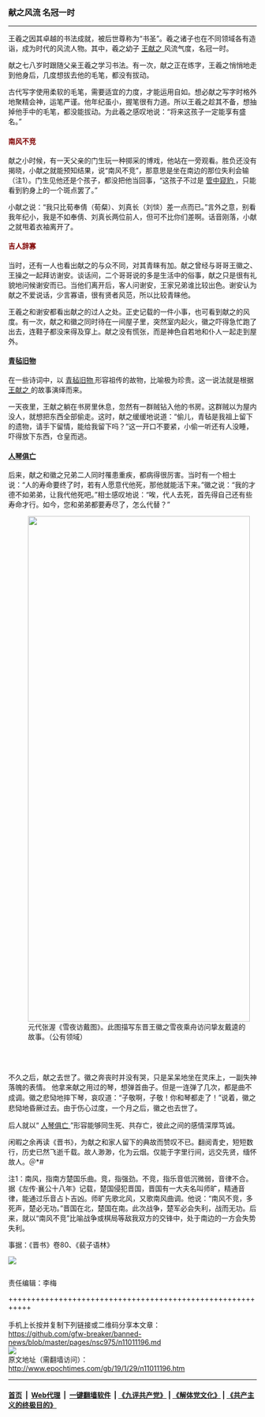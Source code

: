 ### 献之风流 名冠一时
------------------------

<p>
 王羲之因其卓越的书法成就，被后世尊称为“书圣”。羲之诸子也在不同领域各有造诣，成为时代的风流人物。其中，羲之幼子
 <a href="http://www.epochtimes.com/gb/tag/%E7%8E%8B%E7%8C%AE%E4%B9%8B.html">
  王献之
 </a>
 风流气度，名冠一时。
</p>
<p>
 献之七八岁时跟随父亲王羲之学习书法。有一次，献之正在练字，王羲之悄悄地走到他身后，几度想拔去他的毛笔，都没有拔动。
</p>
<p>
 古代写字使用柔软的毛笔，需要适宜的力度，才能运用自如。想必献之写字时格外地聚精会神，运笔严谨。他年纪虽小，握笔很有力道。所以王羲之趁其不备，想抽掉他手中的毛笔，都没能拔动。为此羲之感叹地说：“将来这孩子一定能享有盛名。”
</p>
<h4>
 <span style="color: #800000;">
  南风不竞
 </span>
</h4>
<p>
 献之小时候，有一天父亲的门生玩一种掷采的博戏，他站在一旁观看。胜负还没有揭晓，小献之就能预知结果，说“南风不竞”，那意思是坐在南边的那位失利会输（注1）。门生见他还是个孩子，都没把他当回事，“这孩子不过是
 <a href="http://www.epochtimes.com/gb/tag/%E7%AE%A1%E4%B8%AD%E7%AA%A5%E8%B1%B9.html">
  管中窥豹
 </a>
 ，只能看到豹身上的一个斑点罢了。”
</p>
<p>
 小献之说：“我只比荀奉倩（荀粲）、刘真长（刘惔）差一点而已。”言外之意，别看我年纪小，我是不如奉倩、刘真长两位前人，但可不比你们差啊。话音刚落，小献之就甩着衣袖离开了。
</p>
<h4>
 <span style="color: #800000;">
  <strong>
   吉人辞寡
  </strong>
 </span>
</h4>
<p>
 当时，还有一人也看出献之的与众不同，对其青睐有加。献之曾经与哥哥王徽之、王操之一起拜访谢安。谈话间，二个哥哥说的多是生活中的俗事，献之只是很有礼貌地问候谢安而已。当他们离开后，客人问谢安，王家兄弟谁比较出色。谢安认为献之不爱说话，少言寡语，很有贤者风范，所以比较青睐他。
</p>
<p>
 王羲之和谢安都看出献之的过人之处。正史记载的一件小事，也可看到献之的风度。有一次，献之和徽之同时待在一间屋子里，突然室内起火，徽之吓得急忙跑了出去，连鞋子都没来得及穿上。献之没有慌张，而是神色自若地和仆人一起走到屋外。
</p>
<h4>
 <span style="color: #800000;">
  <strong>
   <a href="http://www.epochtimes.com/gb/tag/%E9%9D%92%E6%AF%A1%E6%97%A7%E7%89%A9.html">
    青毡旧物
   </a>
  </strong>
 </span>
</h4>
<p>
 在一些诗词中，以
 <a href="http://www.epochtimes.com/gb/tag/%E9%9D%92%E6%AF%A1%E6%97%A7%E7%89%A9.html">
  青毡旧物
 </a>
 形容祖传的故物，比喻极为珍贵。这一说法就是根据
 <a href="http://www.epochtimes.com/gb/tag/%E7%8E%8B%E7%8C%AE%E4%B9%8B.html">
  王献之
 </a>
 的故事演绎而来。
</p>
<p>
 一天夜里，王献之躺在书房里休息，忽然有一群贼钻入他的书房。这群贼以为屋内没人，就想把东西全部偷走。这时，献之缓缓地说道：“偷儿，青毡是我祖上留下的遗物，请手下留情，能给我留下吗？”这一开口不要紧，小偷一听还有人没睡，吓得放下东西，仓皇而逃。
</p>
<h4>
 <span style="color: #800000;">
  <strong>
   <a href="http://www.epochtimes.com/gb/tag/%E4%BA%BA%E7%90%B4%E4%BF%B1%E4%BA%A1.html">
    人琴俱亡
   </a>
  </strong>
 </span>
</h4>
<p>
 后来，献之和徽之兄弟二人同时罹患重疾，都病得很厉害。当时有一个相士说：“人的寿命要终了时，若有人愿意代他死，那他就能活下来。”徽之说：“我的才德不如弟弟，让我代他死吧。”相士感叹地说：“唉，代人去死，首先得自己还有些寿命才行。如今，您和弟弟都要寿尽了，怎么代替？”
</p>
<figure class="wp-caption aligncenter" id="attachment_11022220" style="width: 450px">
 <a href="http://i.epochtimes.com/assets/uploads/2019/02/27124.jpg">
  <img alt="" class="size-medium wp-image-11022220" height="1023" src="http://i.epochtimes.com/assets/uploads/2019/02/27124-450x1023.jpg" width="450"/>
 </a>
 <br/><figcaption class="wp-caption-text">
  元代张渥《雪夜访戴图》。此图描写东晋王徽之雪夜乘舟访问挚友戴逵的故事。（公有领域）
 </figcaption><br/>
</figure><br/>
<p>
 不久之后，献之去世了。徽之奔丧时并没有哭，只是呆呆地坐在灵床上，一副失神落魄的表情。
 <span style="line-height: 1.5;">
  他拿来献之用过的琴，想弹首曲子。但是一连弹了几次，都是曲不成调。徽之悲恸地摔下琴，哀叹道：“子敬啊，子敬！你和琴都走了！”说着，徽之悲恸地昏厥过去。由于伤心过度，一个月之后，徽之也去世了。
 </span>
</p>
<p>
 后人就以“
 <a href="http://www.epochtimes.com/gb/tag/%E4%BA%BA%E7%90%B4%E4%BF%B1%E4%BA%A1.html">
  人琴俱亡
 </a>
 ”形容能够同生死、共存亡，彼此之间的感情深厚笃诚。
</p>
<p>
 闲暇之余再读《晋书》，为献之和家人留下的典故而赞叹不已。翻阅青史，短短数行，历史已然飞逝千载。故人渺渺，化为云烟。仅能于字里行间，远交先贤，缅怀故人。＠*#
</p>
<p>
 注1：南风，指南方楚国乐曲。竞，指强劲。不竞，指乐音低沉微弱，音律不合。据《左传·襄公十八年》记载，楚国侵犯晋国，晋国有一大夫名叫师旷，精通音律，能通过乐音占卜吉凶。师旷先歌北风，又歌南风曲调。他说：“南风不竞，多死声，楚必无功。”晋国在北，楚国在南。此次战争，楚军必会失利，战而无功。后来，就以“南风不竞”比喻战争或棋局等敌我双方的交锋中，处于南边的一方会失势失利。
</p>
<p>
 事据：《晋书》卷80、《裴子语林》
 <br/>
 <div class="inline_share">
  <a href="https://www.facebook.com/sharer/sharer.php?u=http%3A%2F%2Fwww.epochtimes.com%2Fgb%2F19%2F1%2F29%2Fn11011196.htm" style="margin-bottom:10px;display:inline-block;" target="_blank">
   <img src="https://www.epochtimes.com/assets/themes/djy/images/fb_share/plant.png"/>
  </a>
 </div>
 <br/>
 责任编辑：李梅
</p>

+++++++++++++++++++++++++++++++++++++++++++++++++++++++++++<br/><br/>
手机上长按并复制下列链接或二维码分享本文章：<br/>
https://github.com/gfw-breaker/banned-news/blob/master/pages/nsc975/n11011196.md <br/>
<a href='https://github.com/gfw-breaker/banned-news/blob/master/pages/nsc975/n11011196.md'><img src='https://github.com/gfw-breaker/banned-news/blob/master/pages/nsc975/n11011196.md.png'/></a> <br/>
原文地址（需翻墙访问）：http://www.epochtimes.com/gb/19/1/29/n11011196.htm


------------------------
#### [首页](https://github.com/gfw-breaker/banned-news/blob/master/README.md) &nbsp;|&nbsp; [Web代理](https://github.com/labour-camp/helloworld) &nbsp;|&nbsp; [一键翻墙软件](https://github.com/gfw-breaker/nogfw/blob/master/README.md) &nbsp;| [《九评共产党》](https://github.com/gfw-breaker/9ping.md/blob/master/README.md#九评之一评共产党是什么) | [《解体党文化》](https://github.com/gfw-breaker/jtdwh.md/blob/master/README.md) | [《共产主义的终极目的》](https://github.com/gfw-breaker/gczydzjmd.md/blob/master/README.md)

